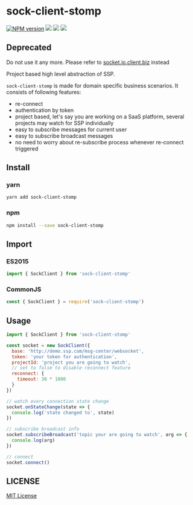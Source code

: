 # sock-client-stomp

[![NPM version][npm-image]][npm-url]
![][david-url]
![][dt-url]
![][license-url]


## Deprecated

Do not use it any more. Please refer to [socket.io.client.biz](https://github.com/DFocusGroup/socket.io.client.biz) instead


Project based high level abstraction of SSP.

`sock-client-stomp` is made for domain specific business scenarios. It consists of following features:

- re-connect
- authentication by token
- project based, let's say you are working on a SaaS platform, several projects may watch for SSP individually
- easy to subscribe messages for current user
- easy to subscribe broadcast messages
- no need to worry about re-subscribe process whenever re-connect triggered

## Install

### yarn

```bash
yarn add sock-client-stomp
```

### npm

```bash
npm install --save sock-client-stomp
```

## Import

### ES2015

```javascript
import { SockClient } from 'sock-client-stomp'
```

### CommonJS

```javascript
const { SockClient } = require('sock-client-stomp')
```

## Usage

```javascript
import { SockClient } from 'sock-client-stomp'

const socket = new SockClient({
  base: 'http://demo.ssp.com/msg-center/websocket',
  token: 'your token for authentication',
  projectId: 'project you are going to watch',
  // set to false to disable reconnect feature
  reconnect: {
    timeout: 30 * 1000
  }
})

// watch every connection state change
socket.onStateChange(state => {
  console.log('state changed to', state)
})

// subscribe broadcast info
socket.subscribeBroadcast('topic your are going to watch', arg => {
  console.log(arg)
})

// connect
socket.connect()
```

## LICENSE

[MIT License](https://raw.githubusercontent.com/DFocusFE/sock-client-stomp/master/LICENSE)

[npm-url]: https://npmjs.org/package/sock-client-stomp
[npm-image]: https://badge.fury.io/js/sock-client-stomp.png
[david-url]: https://david-dm.org/DFocusFE/sock-client-stomp.png
[dt-url]: https://img.shields.io/npm/dt/sock-client-stomp.svg
[license-url]: https://img.shields.io/npm/l/sock-client-stomp.svg
